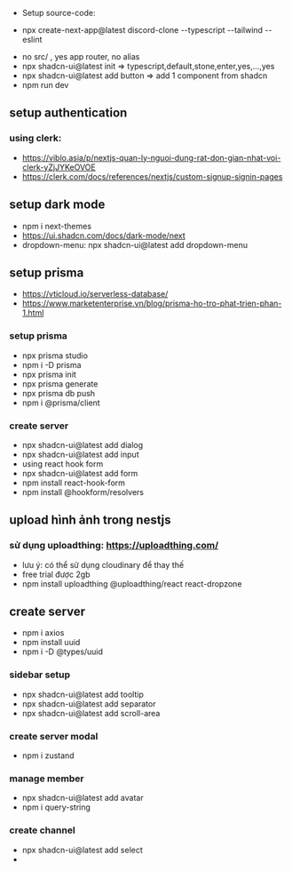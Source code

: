 + Setup source-code:
-  npx create-next-app@latest discord-clone --typescript --tailwind --eslint
+ no src/ , yes app router, no alias
+ npx shadcn-ui@latest init => typescript,default,stone,enter,yes,...,yes
+ npx shadcn-ui@latest add button => add 1 component from shadcn
+ npm run dev

## setup authentication
### using clerk: 
+ https://viblo.asia/p/nextjs-quan-ly-nguoi-dung-rat-don-gian-nhat-voi-clerk-yZjJYKeOVOE
+ https://clerk.com/docs/references/nextjs/custom-signup-signin-pages

## setup dark mode
- npm i next-themes
- https://ui.shadcn.com/docs/dark-mode/next
- dropdown-menu: npx shadcn-ui@latest add dropdown-menu

## setup prisma 
- https://vticloud.io/serverless-database/
- https://www.marketenterprise.vn/blog/prisma-ho-tro-phat-trien-phan-1.html

### setup prisma
- npx prisma studio
- npm i -D prisma
- npx prisma init
- npx prisma generate
- npx prisma db push
- npm i @prisma/client

### create server
- npx shadcn-ui@latest add dialog
- npx shadcn-ui@latest add input
- using react hook form
- npx shadcn-ui@latest add form
- npm install react-hook-form
- npm install @hookform/resolvers

## upload hình ảnh trong nestjs
### sử dụng uploadthing: https://uploadthing.com/
- lưu ý: có thể sử dụng cloudinary để thay thế
- free trial được 2gb
- npm install uploadthing @uploadthing/react react-dropzone

## create server
- npm i axios
- npm install uuid
- npm i -D @types/uuid

### sidebar setup
- npx shadcn-ui@latest add tooltip
- npx shadcn-ui@latest add separator
- npx shadcn-ui@latest add scroll-area

### create server modal
- npm i zustand

### manage member
- npx shadcn-ui@latest add avatar
- npm i query-string

### create channel
- npx shadcn-ui@latest add select
- 
